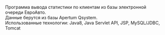 Программа вывода статистики по клиентам из базы электронной очереди ЕвроАвто.<br>
Данные берутся из базы Apertum Qsystem.<br>
Использованные технологии: Java8, Java Servlet API, JSP, MySQL/JDBC, Tomcat
